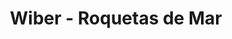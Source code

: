 ---
title: "Wiber - Roquetas de Mar"
url: /roquetas-de-mar/wiber-roquetas-de-mar/
shop: teléfono móvil
---
